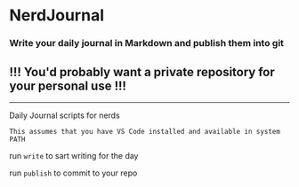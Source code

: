 # NerdJournal

### Write your daily journal in Markdown and publish them into git ###

## !!! You'd probably want a private repository for your personal use !!!
---
Daily Journal scripts for nerds

```This assumes that you have VS Code installed and available in system PATH```

run `write` to sart writing for the day

run `publish` to commit to your repo
